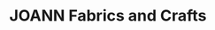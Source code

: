 ---
title: "JOANN Fabrics and Crafts"
url: /lakemore-plaza/joann-fabrics-and-crafts/
shop: craft
---